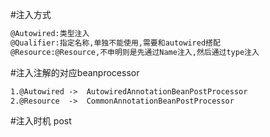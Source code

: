 #注入方式
```asp
@Autowired:类型注入
@Qualifier:指定名称,单独不能使用,需要和autowired搭配
@Resource:@Resource,不申明则是先通过Name注入,然后通过type注入

```
#注入注解的对应beanprocessor
```asp
1.@Autowired ->  AutowiredAnnotationBeanPostProcessor
2.@Resource  ->  CommonAnnotationBeanPostProcessor
```
#注入时机
post
